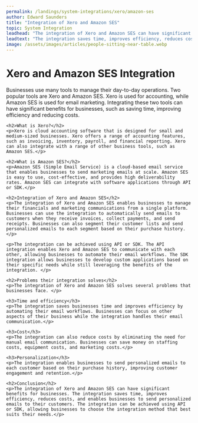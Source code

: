 ```yaml
---
permalink: /landings/system-integrations/xero/amazon-ses
author: Edward Saunders
title: "Integration of Xero and Amazon SES"
topic: System Integration
leadhead: "The integration of Xero and Amazon SES can have significant benefits for businesses"
leadtext: "The integration saves time, improves efficiency, reduces costs, and enables businesses to send personalized emails to their customers. The integration can be achieved using API or SDK, allowing businesses to choose the integration method that best suits their needs."
image: /assets/images/articles/people-sitting-near-table.webp
---
```

<div class="arttext">	<h1>Xero and Amazon SES Integration</h1>
	<p>Businesses use many tools to manage their day-to-day operations. Two popular tools are Xero and Amazon SES. Xero is used for accounting, while Amazon SES is used for email marketing. Integrating these two tools can have significant benefits for businesses, such as saving time, improving efficiency and reducing costs. </p>

	<h2>What is Xero?</h2>
	<p>Xero is cloud accounting software that is designed for small and medium-sized businesses. Xero offers a range of accounting features, such as invoicing, inventory, payroll, and financial reporting. Xero can also integrate with a range of other business tools, such as Amazon SES.</p>

	<h2>What is Amazon SES?</h2>
	<p>Amazon SES (Simple Email Service) is a cloud-based email service that enables businesses to send marketing emails at scale. Amazon SES is easy to use, cost-effective, and provides high deliverability rates. Amazon SES can integrate with software applications through API or SDK.</p>

	<h2>Integration of Xero and Amazon SES</h2>
	<p>The integration of Xero and Amazon SES enables businesses to manage their financials and marketing communications from a single platform. Businesses can use the integration to automatically send emails to customers when they receive invoices, collect payments, and send receipts. Businesses can also segment their customer lists and send personalized emails to each segment based on their purchase history.</p>

	<p>The integration can be achieved using API or SDK. The API integration enables Xero and Amazon SES to communicate with each other, allowing businesses to automate their email workflows. The SDK integration allows businesses to develop custom applications based on their specific needs while still leveraging the benefits of the integration. </p>

	<h2>Problems their integration solves</h2>
	<p>The integration of Xero and Amazon SES solves several problems that businesses face. </p>

	<h3>Time and efficiency</h3>
	<p>The integration saves businesses time and improves efficiency by automating their email workflows. Businesses can focus on other aspects of their business while the integration handles their email communication.</p>

	<h3>Cost</h3>
	<p>The integration can also reduce costs by eliminating the need for manual email communication. Businesses can save money on staffing costs, equipment costs, and marketing costs.</p>

	<h3>Personalization</h3>
	<p>The integration enables businesses to send personalized emails to each customer based on their purchase history, improving customer engagement and retention.</p>

	<h2>Conclusion</h2>
	<p>The integration of Xero and Amazon SES can have significant benefits for businesses. The integration saves time, improves efficiency, reduces costs, and enables businesses to send personalized emails to their customers. The integration can be achieved using API or SDK, allowing businesses to choose the integration method that best suits their needs.</p>
</div>